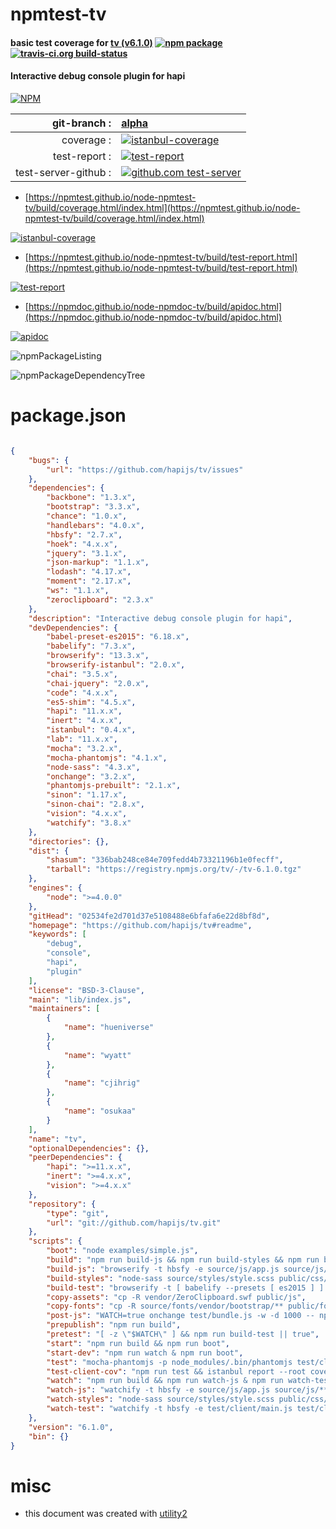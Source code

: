 # npmtest-tv

#### basic test coverage for  [tv (v6.1.0)](https://github.com/hapijs/tv#readme)  [![npm package](https://img.shields.io/npm/v/npmtest-tv.svg?style=flat-square)](https://www.npmjs.org/package/npmtest-tv) [![travis-ci.org build-status](https://api.travis-ci.org/npmtest/node-npmtest-tv.svg)](https://travis-ci.org/npmtest/node-npmtest-tv)

#### Interactive debug console plugin for hapi

[![NPM](https://nodei.co/npm/tv.png?downloads=true&downloadRank=true&stars=true)](https://www.npmjs.com/package/tv)

| git-branch : | [alpha](https://github.com/npmtest/node-npmtest-tv/tree/alpha)|
|--:|:--|
| coverage : | [![istanbul-coverage](https://npmtest.github.io/node-npmtest-tv/build/coverage.badge.svg)](https://npmtest.github.io/node-npmtest-tv/build/coverage.html/index.html)|
| test-report : | [![test-report](https://npmtest.github.io/node-npmtest-tv/build/test-report.badge.svg)](https://npmtest.github.io/node-npmtest-tv/build/test-report.html)|
| test-server-github : | [![github.com test-server](https://npmtest.github.io/node-npmtest-tv/GitHub-Mark-32px.png)](https://npmtest.github.io/node-npmtest-tv/build/app/index.html) | | build-artifacts : | [![build-artifacts](https://npmtest.github.io/node-npmtest-tv/glyphicons_144_folder_open.png)](https://github.com/npmtest/node-npmtest-tv/tree/gh-pages/build)|

- [https://npmtest.github.io/node-npmtest-tv/build/coverage.html/index.html](https://npmtest.github.io/node-npmtest-tv/build/coverage.html/index.html)

[![istanbul-coverage](https://npmtest.github.io/node-npmtest-tv/build/screenCapture.buildCi.browser.%252Ftmp%252Fbuild%252Fcoverage.lib.html.png)](https://npmtest.github.io/node-npmtest-tv/build/coverage.html/index.html)

- [https://npmtest.github.io/node-npmtest-tv/build/test-report.html](https://npmtest.github.io/node-npmtest-tv/build/test-report.html)

[![test-report](https://npmtest.github.io/node-npmtest-tv/build/screenCapture.buildCi.browser.%252Ftmp%252Fbuild%252Ftest-report.html.png)](https://npmtest.github.io/node-npmtest-tv/build/test-report.html)

- [https://npmdoc.github.io/node-npmdoc-tv/build/apidoc.html](https://npmdoc.github.io/node-npmdoc-tv/build/apidoc.html)

[![apidoc](https://npmdoc.github.io/node-npmdoc-tv/build/screenCapture.buildCi.browser.%252Ftmp%252Fbuild%252Fapidoc.html.png)](https://npmdoc.github.io/node-npmdoc-tv/build/apidoc.html)

![npmPackageListing](https://npmtest.github.io/node-npmtest-tv/build/screenCapture.npmPackageListing.svg)

![npmPackageDependencyTree](https://npmtest.github.io/node-npmtest-tv/build/screenCapture.npmPackageDependencyTree.svg)



# package.json

```json

{
    "bugs": {
        "url": "https://github.com/hapijs/tv/issues"
    },
    "dependencies": {
        "backbone": "1.3.x",
        "bootstrap": "3.3.x",
        "chance": "1.0.x",
        "handlebars": "4.0.x",
        "hbsfy": "2.7.x",
        "hoek": "4.x.x",
        "jquery": "3.1.x",
        "json-markup": "1.1.x",
        "lodash": "4.17.x",
        "moment": "2.17.x",
        "ws": "1.1.x",
        "zeroclipboard": "2.3.x"
    },
    "description": "Interactive debug console plugin for hapi",
    "devDependencies": {
        "babel-preset-es2015": "6.18.x",
        "babelify": "7.3.x",
        "browserify": "13.3.x",
        "browserify-istanbul": "2.0.x",
        "chai": "3.5.x",
        "chai-jquery": "2.0.x",
        "code": "4.x.x",
        "es5-shim": "4.5.x",
        "hapi": "11.x.x",
        "inert": "4.x.x",
        "istanbul": "0.4.x",
        "lab": "11.x.x",
        "mocha": "3.2.x",
        "mocha-phantomjs": "4.1.x",
        "node-sass": "4.3.x",
        "onchange": "3.2.x",
        "phantomjs-prebuilt": "2.1.x",
        "sinon": "1.17.x",
        "sinon-chai": "2.8.x",
        "vision": "4.x.x",
        "watchify": "3.8.x"
    },
    "directories": {},
    "dist": {
        "shasum": "336bab248ce84e709fedd4b73321196b1e0fecff",
        "tarball": "https://registry.npmjs.org/tv/-/tv-6.1.0.tgz"
    },
    "engines": {
        "node": ">=4.0.0"
    },
    "gitHead": "02534fe2d701d37e5108488e6bfafa6e22d8bf8d",
    "homepage": "https://github.com/hapijs/tv#readme",
    "keywords": [
        "debug",
        "console",
        "hapi",
        "plugin"
    ],
    "license": "BSD-3-Clause",
    "main": "lib/index.js",
    "maintainers": [
        {
            "name": "hueniverse"
        },
        {
            "name": "wyatt"
        },
        {
            "name": "cjihrig"
        },
        {
            "name": "osukaa"
        }
    ],
    "name": "tv",
    "optionalDependencies": {},
    "peerDependencies": {
        "hapi": ">=11.x.x",
        "inert": ">=4.x.x",
        "vision": ">=4.x.x"
    },
    "repository": {
        "type": "git",
        "url": "git://github.com/hapijs/tv.git"
    },
    "scripts": {
        "boot": "node examples/simple.js",
        "build": "npm run build-js && npm run build-styles && npm run build-test && npm run copy-fonts && npm run copy-assets",
        "build-js": "browserify -t hbsfy -e source/js/app.js source/js/**/*.js > public/js/main.js -d",
        "build-styles": "node-sass source/styles/style.scss public/css/style.css",
        "build-test": "browserify -t [ babelify --presets [ es2015 ] ] -t hbsfy -t [ browserify-istanbul --ignore **/*.hbs ] test/client/main.js -o test/bundle.js",
        "copy-assets": "cp -R vendor/ZeroClipboard.swf public/js",
        "copy-fonts": "cp -R source/fonts/vendor/bootstrap/** public/fonts",
        "post-js": "WATCH=true onchange test/bundle.js -w -d 1000 -- npm run test",
        "prepublish": "npm run build",
        "pretest": "[ -z \"$WATCH\" ] && npm run build-test || true",
        "start": "npm run build && npm run boot",
        "start-dev": "npm run watch & npm run boot",
        "test": "mocha-phantomjs -p node_modules/.bin/phantomjs test/client/index.html --hooks test/client/phantomHooks.js && lab test/index.js -a code -t 100 -L",
        "test-client-cov": "npm run test && istanbul report --root coverage lcov",
        "watch": "npm run build && npm run watch-js & npm run watch-test & npm run watch-styles & npm run post-js",
        "watch-js": "watchify -t hbsfy -e source/js/app.js source/js/**/*.js -o public/js/main.js -d -v",
        "watch-styles": "node-sass source/styles/style.scss public/css/style.css -w source/styles -r",
        "watch-test": "watchify -t hbsfy -e test/client/main.js test/client/**/*.js -o test/bundle.js -d -v"
    },
    "version": "6.1.0",
    "bin": {}
}
```



# misc
- this document was created with [utility2](https://github.com/kaizhu256/node-utility2)
